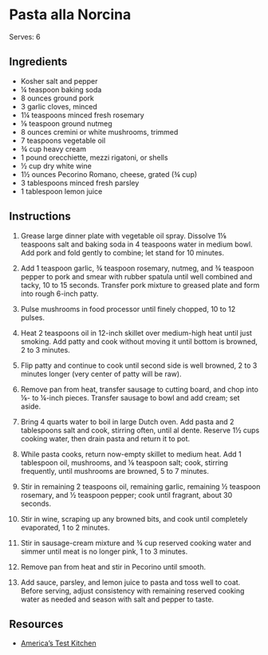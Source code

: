 # Pasta alla Norcina

Serves: 6

## Ingredients

* Kosher salt and pepper
* ¼ teaspoon baking soda
* 8 ounces ground pork
* 3 garlic cloves, minced
* 1¼ teaspoons minced fresh rosemary
* ⅛ teaspoon ground nutmeg
* 8 ounces cremini or white mushrooms, trimmed
* 7 teaspoons vegetable oil
* ¾ cup heavy cream
* 1 pound orecchiette, mezzi rigatoni, or shells
* ½ cup dry white wine
* 1½ ounces Pecorino Romano, cheese, grated (¾ cup)
* 3 tablespoons minced fresh parsley
* 1 tablespoon lemon juice

## Instructions

1. Grease large dinner plate with vegetable oil spray. Dissolve 1⅛ teaspoons salt and baking soda in 4 teaspoons water in medium bowl. Add pork and fold gently to combine; let stand for 10 minutes.

2. Add 1 teaspoon garlic, ¾ teaspoon rosemary, nutmeg, and ¾ teaspoon pepper to pork and smear with rubber spatula until well combined and tacky, 10 to 15 seconds. Transfer pork mixture to greased plate and form into rough 6-inch patty.

3. Pulse mushrooms in food processor until finely chopped, 10 to 12 pulses.

4. Heat 2 teaspoons oil in 12-inch skillet over medium-high heat until just smoking. Add patty and cook without moving it until bottom is browned, 2 to 3 minutes.

5. Flip patty and continue to cook until second side is well browned, 2 to 3 minutes longer (very center of patty will be raw).

6. Remove pan from heat, transfer sausage to cutting board, and chop into ⅛- to ¼-inch pieces. Transfer sausage to bowl and add cream; set aside.

7. Bring 4 quarts water to boil in large Dutch oven. Add pasta and 2 tablespoons salt and cook, stirring often, until al dente. Reserve 1½ cups cooking water, then drain pasta and return it to pot.

8. While pasta cooks, return now-empty skillet to medium heat. Add 1 tablespoon oil, mushrooms, and ⅛ teaspoon salt; cook, stirring frequently, until mushrooms are browned, 5 to 7 minutes.

9. Stir in remaining 2 teaspoons oil, remaining garlic, remaining ½ teaspoon rosemary, and ½ teaspoon pepper; cook until fragrant, about 30 seconds.

10. Stir in wine, scraping up any browned bits, and cook until completely evaporated, 1 to 2 minutes.

11. Stir in sausage-cream mixture and ¾ cup reserved cooking water and simmer until meat is no longer pink, 1 to 3 minutes.

12. Remove pan from heat and stir in Pecorino until smooth.

13. Add sauce, parsley, and lemon juice to pasta and toss well to coat. Before serving, adjust consistency with remaining reserved cooking water as needed and season with salt and pepper to taste.

## Resources

* [America’s Test Kitchen](https://www.americastestkitchen.com/recipes/7667-pasta-alla-norcina)
